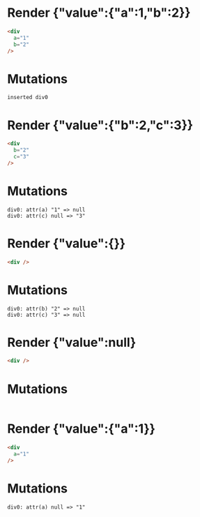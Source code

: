 # Render {"value":{"a":1,"b":2}}
```html
<div
  a="1"
  b="2"
/>
```

# Mutations
```
inserted div0
```


# Render {"value":{"b":2,"c":3}}
```html
<div
  b="2"
  c="3"
/>
```

# Mutations
```
div0: attr(a) "1" => null
div0: attr(c) null => "3"
```


# Render {"value":{}}
```html
<div />
```

# Mutations
```
div0: attr(b) "2" => null
div0: attr(c) "3" => null
```


# Render {"value":null}
```html
<div />
```

# Mutations
```

```


# Render {"value":{"a":1}}
```html
<div
  a="1"
/>
```

# Mutations
```
div0: attr(a) null => "1"
```